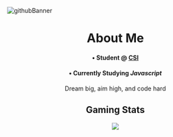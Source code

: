 <!--
**Alex-z01/Alex-z01** is a ✨ _special_ ✨ repository because its `README.md` (this file) appears on your GitHub profile.

Here are some ideas to get you started:

- 🔭 I’m currently working on ...
- 🌱 I’m currently learning ...
- 👯 I’m looking to collaborate on ...
- 🤔 I’m looking for help with ...
- 💬 Ask me about ...
- 📫 How to reach me: ...
- 😄 Pronouns: ...
- ⚡ Fun fact: ...
-->

![githubBanner](https://user-images.githubusercontent.com/69604949/165014619-b3059202-9abd-4f30-856b-de5f1d9ad531.gif)

<div align='center'>
  <h1> About Me </h1>

  <h4>• Student @ <a href='https://www.csi.cuny.edu/'>CSI</a></h4>
  <h4>• Currently Studying <i>Javascript</i> </h4>

  <span color='red'>Dream big, aim high, and code hard</span>

  <h2> Gaming Stats </h2>
  <img src="https://steam-stat.vercel.app/api?profileName=zchicken"/>

</div>
